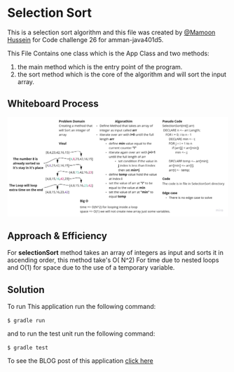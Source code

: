 # Selection Sort

This is a selection sort algorithm and this file was created by [@Mamoon Hussein](https://web.facebook.com/mamoon.husen)
for Code challenge 26 for amman-java401d5.

This File Contains one class which is the App Class and two methods:

1. the main method which is the entry point of the program.
2. the sort method which is the core of the algorithm and will sort the input array.

## Whiteboard Process

![White board for Sort method](./assets/sort.jpg)

## Approach & Efficiency

For **selectionSort** method takes an array of integers as input and sorts it in ascending order, this method take's O(
N^2) For time due to nested loops and O(1) for space due to the use of a temporary variable.

## Solution

To run This application run the following command:

`$ gradle run`

and to run the test unit run the following command:

`$ gradle test`

To see the BLOG post of this application [click here](./BLOG.md)

